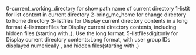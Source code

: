 0-current_working_directory for show path name of current directory
1-listit for list content in current directory
2-bring_me_home for change directory to home directory
3-listfiles for Display current directory contents in a long format
4-listmorefiles for Display current directory contents, including hidden files (starting with .). Use the long format.
5-listfilesdigitonly for Display current directory contents:Long format, with user group IDs displayed numerically , and hidden files(starting with .)

